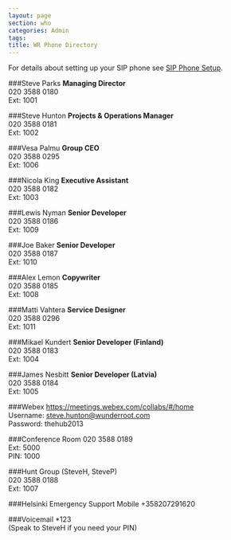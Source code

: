 ```yaml
---
layout: page
section: who
categories: Admin
tags:
title: WR Phone Directory
---
```

For details about setting up your SIP phone see <a href="how/sip-phone-setup">SIP Phone Setup</a>.

###Steve Parks
**Managing Director**<br/>
020 3588 0180<br/>
Ext: 1001

###Steve Hunton
**Projects & Operations Manager**<br/>
020 3588 0181<br/>
Ext: 1002

###Vesa Palmu
**Group CEO**<br/>
020 3588 0295<br/>
Ext: 1006

###Nicola King
**Executive Assistant**<br/>
020 3588 0182<br/>
Ext: 1003

###Lewis Nyman
**Senior Developer**<br/>
020 3588 0186<br/>
Ext: 1009

###Joe Baker
**Senior Developer**<br/>
020 3588 0187<br/>
Ext: 1010

###Alex Lemon
**Copywriter**<br/>
020 3588 0185<br/>
Ext: 1008

###Matti Vahtera
**Service Designer**<br/>
020 3588 0296<br/>
Ext: 1011

###Mikael Kundert
**Senior Developer (Finland)**<br/>
020 3588 0183<br/>
Ext: 1004

###James Nesbitt
**Senior Developer (Latvia)**<br/>
020 3588 0184<br/>
Ext: 1005

###Webex
https://meetings.webex.com/collabs/#/home<br/>
Username: steve.hunton@wunderroot.com<br/>
Password: thehub2013

###Conference Room
020 3588 0189<br/>
Ext: 5000<br/>
PIN: 1000

###Hunt Group
(SteveH, SteveP)<br/>
020 3588 0188<br/>
Ext: 1007

###Helsinki Emergency Support Mobile
+358207291620

###Voicemail
*123<br/>
(Speak to SteveH if you need your PIN)
